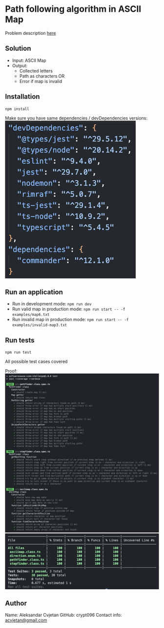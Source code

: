 # Path following algorithm in ASCII Map

Problem description [here](https://github.com/softwaresauna/code-challenge)

## Solution

- Input: ASCII Map
- Output: 
  - Collected letters
  - Path as characters
  OR
  - Error if map is invalid

## Installation
`npm install`

Make sure you have same dependencies / devDependencies versions:
![screenshot](./assets/dependcies.png)

## Run an application
- Run in development mode: `npm run dev`
- Run valid map in production mode: `npm run start -- -f examples/map6.txt`
- Run invalid map in production mode: `npm run start -- -f examples/invalid-map3.txt`

## Run tests
`npm run test`

All possible test cases covered

Proof:
![screenshot](./assets/test-coverage/screen1.png)
![screenshot](./assets/test-coverage/screen2.png)

## Author
Name: Aleksandar Cvjetan
GitHub: crypt096
Contact info: acvjetan@gmail.com